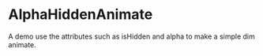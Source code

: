 # AlphaHiddenAnimate
A demo use the attributes such as isHidden and alpha to make a simple dim animate.
